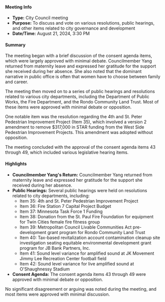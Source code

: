 #### Meeting Info
* **Type:** City Council meeting
* **Purpose:** To discuss and vote on various resolutions, public hearings, and other items related to city governance and development
* **Date/Time:** August 21, 2024, 3:30 PM

#### Summary
The meeting began with a brief discussion of the consent agenda items, which were largely approved with minimal debate. Councilmember Yang returned from maternity leave and expressed her gratitude for the support she received during her absence. She also noted that the dominant narrative in public office is often that women have to choose between family and career.

The meeting then moved on to a series of public hearings and resolutions related to various city departments, including the Department of Public Works, the Fire Department, and the Rondo Community Land Trust. Most of these items were approved with minimal debate or opposition.

One notable item was the resolution regarding the 4th and St. Peter Pedestrian Improvement Project (Item 35), which involved a version 2 amendment to remove $317,000 in STAR funding from the West Side Pedestrian Improvement Projects. This amendment was adopted without opposition.

The meeting concluded with the approval of the consent agenda items 43 through 49, which included various legislative hearing items.

#### Highlights
* **Councilmember Yang's Return:** Councilmember Yang returned from maternity leave and expressed her gratitude for the support she received during her absence.
* **Public Hearings:** Several public hearings were held on resolutions related to city departments, including:
	+ Item 35: 4th and St. Peter Pedestrian Improvement Project
	+ Item 36: Fire Station 7 Capital Project Budget
	+ Item 37: Minnesota Task Force 1 Funding
	+ Item 38: Donation from the St. Paul Fire Foundation for equipment for Twin Cities female fire fitness group
	+ Item 39: Metropolitan Council Livable Communities Act pre-development grant program for Rondo Community Land Trust
	+ Item 40: Tax-based revitalization account contamination cleanup site investigation seating equitable environmental development grant program for JB Bank Partners, Inc.
	+ Item 41: Sound level variance for amplified sound at JK Movement Jimmy Lee Recreation Center football field
	+ Item 42: Sound level variance for live amplified sound at O'Shaughnessy Stadium
* **Consent Agenda:** The consent agenda items 43 through 49 were approved with minimal debate or opposition.

No significant disagreement or arguing was noted during the meeting, and most items were approved with minimal discussion.

